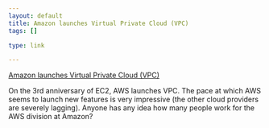 ```yaml
--- 
layout: default
title: Amazon launches Virtual Private Cloud (VPC)
tags: []

type: link

---
```

<a href="http://www.allthingsdistributed.com/2009/08/amazon_virtual_private_cloud.html">Amazon launches Virtual Private Cloud (VPC)</a>

On the 3rd anniversary of EC2, AWS launches VPC. The pace at which AWS seems to launch new features is very impressive (the other cloud providers are severely lagging). Anyone has any idea how many people work for the AWS division at Amazon?
